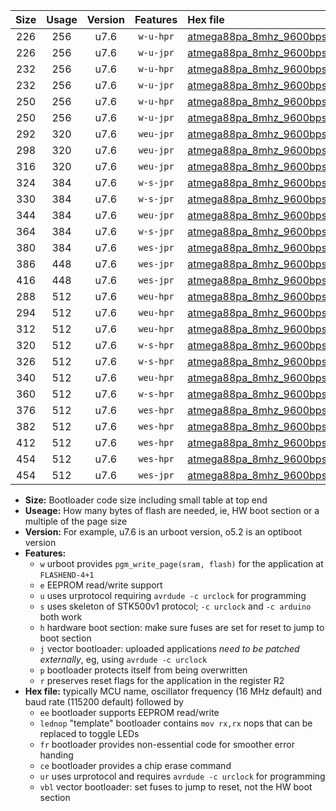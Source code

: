 |Size|Usage|Version|Features|Hex file|
|:-:|:-:|:-:|:-:|:--|
|226|256|u7.6|`w-u-hpr`|[atmega88pa_8mhz_9600bps_ur.hex](https://raw.githubusercontent.com/stefanrueger/urboot/main//atmega88pa_8mhz_9600bps_ur.hex)|
|226|256|u7.6|`w-u-jpr`|[atmega88pa_8mhz_9600bps_ur_vbl.hex](https://raw.githubusercontent.com/stefanrueger/urboot/main//atmega88pa_8mhz_9600bps_ur_vbl.hex)|
|232|256|u7.6|`w-u-hpr`|[atmega88pa_8mhz_9600bps_lednop_ur.hex](https://raw.githubusercontent.com/stefanrueger/urboot/main//atmega88pa_8mhz_9600bps_lednop_ur.hex)|
|232|256|u7.6|`w-u-jpr`|[atmega88pa_8mhz_9600bps_lednop_ur_vbl.hex](https://raw.githubusercontent.com/stefanrueger/urboot/main//atmega88pa_8mhz_9600bps_lednop_ur_vbl.hex)|
|250|256|u7.6|`w-u-hpr`|[atmega88pa_8mhz_9600bps_lednop_fr_ur.hex](https://raw.githubusercontent.com/stefanrueger/urboot/main//atmega88pa_8mhz_9600bps_lednop_fr_ur.hex)|
|250|256|u7.6|`w-u-jpr`|[atmega88pa_8mhz_9600bps_lednop_fr_ur_vbl.hex](https://raw.githubusercontent.com/stefanrueger/urboot/main//atmega88pa_8mhz_9600bps_lednop_fr_ur_vbl.hex)|
|292|320|u7.6|`weu-jpr`|[atmega88pa_8mhz_9600bps_ee_ur_vbl.hex](https://raw.githubusercontent.com/stefanrueger/urboot/main//atmega88pa_8mhz_9600bps_ee_ur_vbl.hex)|
|298|320|u7.6|`weu-jpr`|[atmega88pa_8mhz_9600bps_ee_lednop_ur_vbl.hex](https://raw.githubusercontent.com/stefanrueger/urboot/main//atmega88pa_8mhz_9600bps_ee_lednop_ur_vbl.hex)|
|316|320|u7.6|`weu-jpr`|[atmega88pa_8mhz_9600bps_ee_lednop_fr_ur_vbl.hex](https://raw.githubusercontent.com/stefanrueger/urboot/main//atmega88pa_8mhz_9600bps_ee_lednop_fr_ur_vbl.hex)|
|324|384|u7.6|`w-s-jpr`|[atmega88pa_8mhz_9600bps_vbl.hex](https://raw.githubusercontent.com/stefanrueger/urboot/main//atmega88pa_8mhz_9600bps_vbl.hex)|
|330|384|u7.6|`w-s-jpr`|[atmega88pa_8mhz_9600bps_lednop_vbl.hex](https://raw.githubusercontent.com/stefanrueger/urboot/main//atmega88pa_8mhz_9600bps_lednop_vbl.hex)|
|344|384|u7.6|`weu-jpr`|[atmega88pa_8mhz_9600bps_ee_lednop_fr_ce_ur_vbl.hex](https://raw.githubusercontent.com/stefanrueger/urboot/main//atmega88pa_8mhz_9600bps_ee_lednop_fr_ce_ur_vbl.hex)|
|364|384|u7.6|`w-s-jpr`|[atmega88pa_8mhz_9600bps_lednop_fr_vbl.hex](https://raw.githubusercontent.com/stefanrueger/urboot/main//atmega88pa_8mhz_9600bps_lednop_fr_vbl.hex)|
|380|384|u7.6|`wes-jpr`|[atmega88pa_8mhz_9600bps_ee_vbl.hex](https://raw.githubusercontent.com/stefanrueger/urboot/main//atmega88pa_8mhz_9600bps_ee_vbl.hex)|
|386|448|u7.6|`wes-jpr`|[atmega88pa_8mhz_9600bps_ee_lednop_vbl.hex](https://raw.githubusercontent.com/stefanrueger/urboot/main//atmega88pa_8mhz_9600bps_ee_lednop_vbl.hex)|
|416|448|u7.6|`wes-jpr`|[atmega88pa_8mhz_9600bps_ee_lednop_fr_vbl.hex](https://raw.githubusercontent.com/stefanrueger/urboot/main//atmega88pa_8mhz_9600bps_ee_lednop_fr_vbl.hex)|
|288|512|u7.6|`weu-hpr`|[atmega88pa_8mhz_9600bps_ee_ur.hex](https://raw.githubusercontent.com/stefanrueger/urboot/main//atmega88pa_8mhz_9600bps_ee_ur.hex)|
|294|512|u7.6|`weu-hpr`|[atmega88pa_8mhz_9600bps_ee_lednop_ur.hex](https://raw.githubusercontent.com/stefanrueger/urboot/main//atmega88pa_8mhz_9600bps_ee_lednop_ur.hex)|
|312|512|u7.6|`weu-hpr`|[atmega88pa_8mhz_9600bps_ee_lednop_fr_ur.hex](https://raw.githubusercontent.com/stefanrueger/urboot/main//atmega88pa_8mhz_9600bps_ee_lednop_fr_ur.hex)|
|320|512|u7.6|`w-s-hpr`|[atmega88pa_8mhz_9600bps.hex](https://raw.githubusercontent.com/stefanrueger/urboot/main//atmega88pa_8mhz_9600bps.hex)|
|326|512|u7.6|`w-s-hpr`|[atmega88pa_8mhz_9600bps_lednop.hex](https://raw.githubusercontent.com/stefanrueger/urboot/main//atmega88pa_8mhz_9600bps_lednop.hex)|
|340|512|u7.6|`weu-hpr`|[atmega88pa_8mhz_9600bps_ee_lednop_fr_ce_ur.hex](https://raw.githubusercontent.com/stefanrueger/urboot/main//atmega88pa_8mhz_9600bps_ee_lednop_fr_ce_ur.hex)|
|360|512|u7.6|`w-s-hpr`|[atmega88pa_8mhz_9600bps_lednop_fr.hex](https://raw.githubusercontent.com/stefanrueger/urboot/main//atmega88pa_8mhz_9600bps_lednop_fr.hex)|
|376|512|u7.6|`wes-hpr`|[atmega88pa_8mhz_9600bps_ee.hex](https://raw.githubusercontent.com/stefanrueger/urboot/main//atmega88pa_8mhz_9600bps_ee.hex)|
|382|512|u7.6|`wes-hpr`|[atmega88pa_8mhz_9600bps_ee_lednop.hex](https://raw.githubusercontent.com/stefanrueger/urboot/main//atmega88pa_8mhz_9600bps_ee_lednop.hex)|
|412|512|u7.6|`wes-hpr`|[atmega88pa_8mhz_9600bps_ee_lednop_fr.hex](https://raw.githubusercontent.com/stefanrueger/urboot/main//atmega88pa_8mhz_9600bps_ee_lednop_fr.hex)|
|454|512|u7.6|`wes-hpr`|[atmega88pa_8mhz_9600bps_ee_lednop_fr_ce.hex](https://raw.githubusercontent.com/stefanrueger/urboot/main//atmega88pa_8mhz_9600bps_ee_lednop_fr_ce.hex)|
|454|512|u7.6|`wes-jpr`|[atmega88pa_8mhz_9600bps_ee_lednop_fr_ce_vbl.hex](https://raw.githubusercontent.com/stefanrueger/urboot/main//atmega88pa_8mhz_9600bps_ee_lednop_fr_ce_vbl.hex)|

- **Size:** Bootloader code size including small table at top end
- **Useage:** How many bytes of flash are needed, ie, HW boot section or a multiple of the page size
- **Version:** For example, u7.6 is an urboot version, o5.2 is an optiboot version
- **Features:**
  + `w` urboot provides `pgm_write_page(sram, flash)` for the application at `FLASHEND-4+1`
  + `e` EEPROM read/write support
  + `u` uses urprotocol requiring `avrdude -c urclock` for programming
  + `s` uses skeleton of STK500v1 protocol; `-c urclock` and `-c arduino` both work
  + `h` hardware boot section: make sure fuses are set for reset to jump to boot section
  + `j` vector bootloader: uploaded applications *need to be patched externally*, eg, using `avrdude -c urclock`
  + `p` bootloader protects itself from being overwritten
  + `r` preserves reset flags for the application in the register R2
- **Hex file:** typically MCU name, oscillator frequency (16 MHz default) and baud rate (115200 default) followed by
  + `ee` bootloader supports EEPROM read/write
  + `lednop` "template" bootloader contains `mov rx,rx` nops that can be replaced to toggle LEDs
  + `fr` bootloader provides non-essential code for smoother error handing
  + `ce` bootloader provides a chip erase command
  + `ur` uses urprotocol and requires `avrdude -c urclock` for programming
  + `vbl` vector bootloader: set fuses to jump to reset, not the HW boot section
